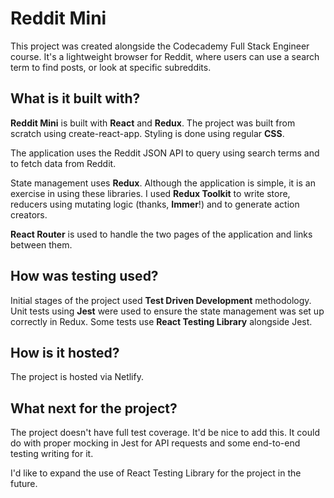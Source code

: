 # Reddit Mini
This project was created alongside the Codecademy Full Stack Engineer course. It's a lightweight browser for Reddit, where users can use a search term to find posts, or look at specific subreddits. 

## What is it built with?
**Reddit Mini** is built with **React** and **Redux**. The project was built from scratch using create-react-app. Styling is done using regular **CSS**.

The application uses the Reddit JSON API to query using search terms and to fetch data from Reddit.

State management uses **Redux**. Although the application is simple, it is an exercise in using these libraries. I used **Redux Toolkit** to write store, reducers using mutating logic (thanks, **Immer**!) and to generate action creators. 

**React Router** is used to handle the two pages of the application and links between them.

## How was testing used?

Initial stages of the project used **Test Driven Development** methodology. Unit tests using **Jest** were used to ensure the state management was set up correctly in Redux. Some tests use **React Testing Library** alongside Jest.

## How is it hosted?
The project is hosted via Netlify.


## What next for the project?
The project doesn't have full test coverage. It'd be nice to add this. It could do with proper mocking in Jest for API requests and some end-to-end testing writing for it.

I'd like to expand the use of React Testing Library for the project in the future. 
